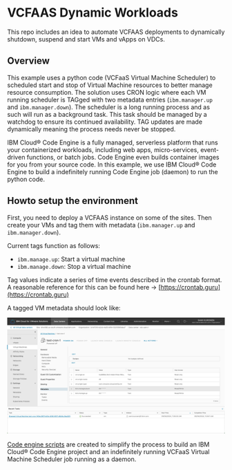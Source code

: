 # VCFAAS Dynamic Workloads

This repo includes an idea to automate VCFAAS deployments to dynamically shutdown, suspend and start VMs and vApps on VDCs. 

## Overview

This example uses a python code (VCFaaS Virtual Machine Scheduler) to scheduled start and stop of Virtual Machine resources to better manage resource consumption. The solution uses CRON logic where each VM running scheduler is TAGged with two metadata entries (`ibm.manager.up` and `ibm.manager.down`). The scheduler is a long running process and as such will run as a background task. This task should be managed by a watchdog to ensure its continued availability. TAG updates are made dynamically meaning the process needs never be stopped.

IBM Cloud® Code Engine is a fully managed, serverless platform that runs your containerized workloads, including web apps, micro-services, event-driven functions, or batch jobs. Code Engine even builds container images for you from your source code. In this example, we use IBM Cloud® Code Engine to build a indefinitely running Code Engine job (daemon) to run the python code.


## Howto setup the environment

First, you need to deploy a VCFAAS instance on some of the sites. Then create your VMs and tag them with metadata (`ibm.manager.up` and `ibm.manager.down`). 

Current tags function as follows:

- `ibm.manage.up`: Start a virtual machine
- `ibm.manage.down`: Stop a virtual machine

Tag values indicate a series of time events described in the crontab format. A reasonable reference for this can be found here -> [https://crontab.guru](https://crontab.guru)

A tagged VM metadata should look like:

![VM tagged with metadata](./images/tagged_VM.png)

[Code engine scripts](./code_engine/README.md) are created to simplify the process to build an IBM Cloud® Code Engine project and an indefinitely running VCFaaS Virtual Machine Scheduler job running as a daemon.
